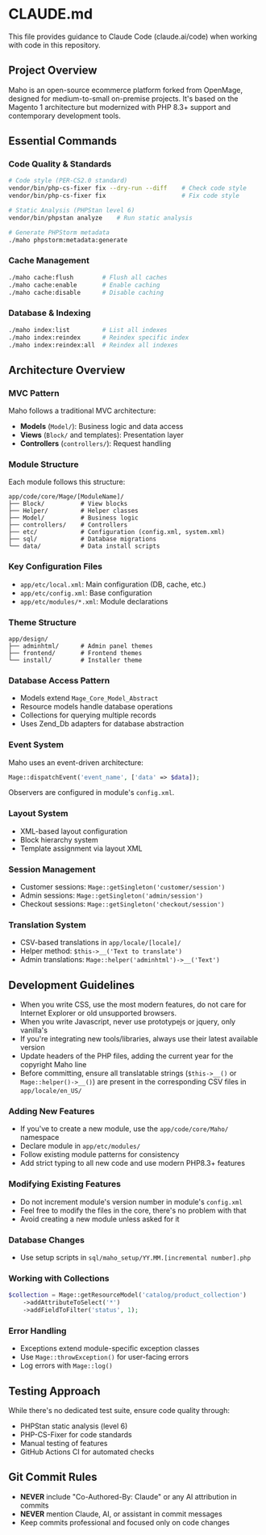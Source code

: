 # CLAUDE.md

This file provides guidance to Claude Code (claude.ai/code) when working with code in this repository.

## Project Overview

Maho is an open-source ecommerce platform forked from OpenMage, designed for medium-to-small on-premise projects. It's based on the Magento 1 architecture but modernized with PHP 8.3+ support and contemporary development tools.

## Essential Commands

### Code Quality & Standards
```bash
# Code style (PER-CS2.0 standard)
vendor/bin/php-cs-fixer fix --dry-run --diff    # Check code style
vendor/bin/php-cs-fixer fix                     # Fix code style

# Static Analysis (PHPStan level 6)
vendor/bin/phpstan analyze    # Run static analysis

# Generate PHPStorm metadata
./maho phpstorm:metadata:generate
```

### Cache Management
```bash
./maho cache:flush        # Flush all caches
./maho cache:enable       # Enable caching
./maho cache:disable      # Disable caching
```

### Database & Indexing
```bash
./maho index:list         # List all indexes
./maho index:reindex      # Reindex specific index
./maho index:reindex:all  # Reindex all indexes
```

## Architecture Overview

### MVC Pattern
Maho follows a traditional MVC architecture:
- **Models** (`Model/`): Business logic and data access
- **Views** (`Block/` and templates): Presentation layer
- **Controllers** (`controllers/`): Request handling

### Module Structure
Each module follows this structure:
```
app/code/core/Mage/[ModuleName]/
├── Block/          # View blocks
├── Helper/         # Helper classes
├── Model/          # Business logic
├── controllers/    # Controllers
├── etc/            # Configuration (config.xml, system.xml)
├── sql/            # Database migrations
└── data/           # Data install scripts
```

### Key Configuration Files
- `app/etc/local.xml`: Main configuration (DB, cache, etc.)
- `app/etc/config.xml`: Base configuration
- `app/etc/modules/*.xml`: Module declarations

### Theme Structure
```
app/design/
├── adminhtml/      # Admin panel themes
├── frontend/       # Frontend themes
└── install/        # Installer theme
```

### Database Access Pattern
- Models extend `Mage_Core_Model_Abstract`
- Resource models handle database operations
- Collections for querying multiple records
- Uses Zend_Db adapters for database abstraction

### Event System
Maho uses an event-driven architecture:
```php
Mage::dispatchEvent('event_name', ['data' => $data]);
```
Observers are configured in module's `config.xml`.

### Layout System
- XML-based layout configuration
- Block hierarchy system
- Template assignment via layout XML

### Session Management
- Customer sessions: `Mage::getSingleton('customer/session')`
- Admin sessions: `Mage::getSingleton('admin/session')`
- Checkout sessions: `Mage::getSingleton('checkout/session')`

### Translation System
- CSV-based translations in `app/locale/[locale]/`
- Helper method: `$this->__('Text to translate')`
- Admin translations: `Mage::helper('adminhtml')->__('Text')`

## Development Guidelines

- When you write CSS, use the most modern features, do not care for Internet Explorer or old unsupported browsers.
- When you write Javascript, never use prototypejs or jquery, only vanilla's
- If you're integrating new tools/libraries, always use their latest available version
- Update headers of the PHP files, adding the current year for the copyright Maho line
- Before committing, ensure all translatable strings (`$this->__()` or `Mage::helper()->__()`) are present in the corresponding CSV files in `app/locale/en_US/`

### Adding New Features
- If you've to create a new module, use the `app/code/core/Maho/` namespace 
- Declare module in `app/etc/modules/`
- Follow existing module patterns for consistency
- Add strict typing to all new code and use modern PHP8.3+ features

### Modifying Existing Features
- Do not increment module's version number in module's `config.xml`
- Feel free to modify the files in the core, there's no problem with that
- Avoid creating a new module unless asked for it

### Database Changes
- Use setup scripts in `sql/maho_setup/YY.MM.[incremental number].php`

### Working with Collections
```php
$collection = Mage::getResourceModel('catalog/product_collection')
    ->addAttributeToSelect('*')
    ->addFieldToFilter('status', 1);
```

### Error Handling
- Exceptions extend module-specific exception classes
- Use `Mage::throwException()` for user-facing errors
- Log errors with `Mage::log()`

## Testing Approach
While there's no dedicated test suite, ensure code quality through:
- PHPStan static analysis (level 6)
- PHP-CS-Fixer for code standards
- Manual testing of features
- GitHub Actions CI for automated checks

## Git Commit Rules
- **NEVER** include "Co-Authored-By: Claude" or any AI attribution in commits
- **NEVER** mention Claude, AI, or assistant in commit messages
- Keep commits professional and focused only on code changes
